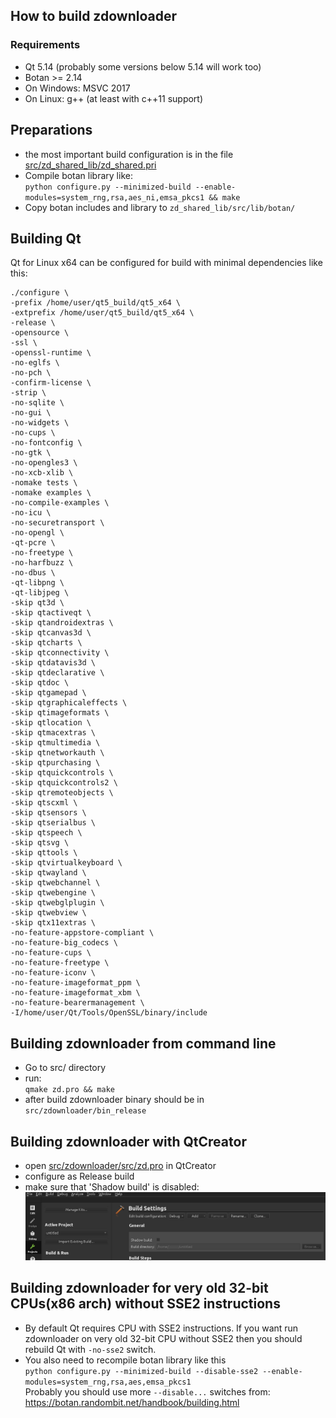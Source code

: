 ## How to build zdownloader
### Requirements
- Qt 5.14 (probably some versions below 5.14 will work too)
- Botan >= 2.14
- On Windows: MSVC 2017
- On Linux: g++ (at least with c++11 support)

## Preparations
- the most important build configuration is in the file [src/zd_shared_lib/zd_shared.pri](src/zd_shared_lib/zd_shared.pri)
- Compile botan library like:  
`python configure.py --minimized-build --enable-modules=system_rng,rsa,aes_ni,emsa_pkcs1 && make`
- Copy botan includes and library to `zd_shared_lib/src/lib/botan/`

## Building Qt
Qt for Linux x64 can be configured for build with minimal dependencies like this:
```
./configure \
-prefix /home/user/qt5_build/qt5_x64 \
-extprefix /home/user/qt5_build/qt5_x64 \
-release \
-opensource \
-ssl \
-openssl-runtime \
-no-eglfs \
-no-pch \
-confirm-license \
-strip \
-no-sqlite \
-no-gui \
-no-widgets \
-no-cups \
-no-fontconfig \
-no-gtk \
-no-opengles3 \
-no-xcb-xlib \
-nomake tests \
-nomake examples \
-no-compile-examples \
-no-icu \
-no-securetransport \
-no-opengl \
-qt-pcre \
-no-freetype \
-no-harfbuzz \
-no-dbus \
-qt-libpng \
-qt-libjpeg \
-skip qt3d \
-skip qtactiveqt \
-skip qtandroidextras \
-skip qtcanvas3d \
-skip qtcharts \
-skip qtconnectivity \
-skip qtdatavis3d \
-skip qtdeclarative \
-skip qtdoc \
-skip qtgamepad \
-skip qtgraphicaleffects \
-skip qtimageformats \
-skip qtlocation \
-skip qtmacextras \
-skip qtmultimedia \
-skip qtnetworkauth \
-skip qtpurchasing \
-skip qtquickcontrols \
-skip qtquickcontrols2 \
-skip qtremoteobjects \
-skip qtscxml \
-skip qtsensors \
-skip qtserialbus \
-skip qtspeech \
-skip qtsvg \
-skip qttools \
-skip qtvirtualkeyboard \
-skip qtwayland \
-skip qtwebchannel \
-skip qtwebengine \
-skip qtwebglplugin \
-skip qtwebview \
-skip qtx11extras \
-no-feature-appstore-compliant \
-no-feature-big_codecs \
-no-feature-cups \
-no-feature-freetype \
-no-feature-iconv \
-no-feature-imageformat_ppm \
-no-feature-imageformat_xbm \
-no-feature-bearermanagement \
-I/home/user/Qt/Tools/OpenSSL/binary/include
```

## Building zdownloader from command line
- Go to src/ directory
- run:  
`qmake zd.pro && make`
- after build zdownloader binary should be in `src/zdownloader/bin_release`

## Building zdownloader with QtCreator
- open [src/zdownloader/src/zd.pro](src/zdownloader/src/zd.pro) in QtCreator
- configure as Release build
- make sure that 'Shadow build' is disabled:
![screenshot](images/qtcreator_disable_shadow_build.png)

## Building zdownloader for very old 32-bit CPUs(x86 arch) without SSE2 instructions
- By default Qt requires CPU with SSE2 instructions. If you want run zdownloader on very old 32-bit CPU without SSE2 then you should rebuild Qt with `-no-sse2` switch.
- You also need to recompile botan library like this  
`python configure.py --minimized-build --disable-sse2 --enable-modules=system_rng,rsa,aes,emsa_pkcs1`  
 Probably you should use more `--disable...` switches from: https://botan.randombit.net/handbook/building.html
